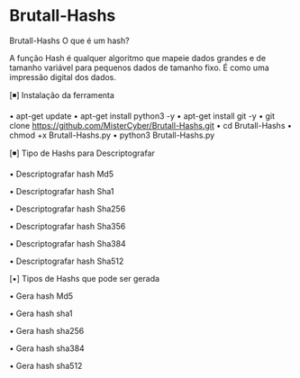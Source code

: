 # Brutall-Hashs
Brutall-Hashs
O que é um hash?

A função Hash é qualquer algoritmo que mapeie dados grandes e de tamanho variável para pequenos dados de tamanho fixo. É como uma impressão digital dos dados. 



[◾] Instalação da ferramenta

• apt-get update
• apt-get install python3 -y
• apt-get install git -y
• git clone https://github.com/MisterCyber/Brutall-Hashs.git
• cd Brutall-Hashs
• chmod +x Brutall-Hashs.py
• python3 Brutall-Hashs.py




[◾] Tipo de Hashs para Descriptografar 

• Descriptografar hash Md5

• Descriptografar hash Sha1

• Descriptografar hash Sha256

• Descriptografar hash Sha356

• Descriptografar hash Sha384

• Descriptografar hash Sha512


[▪] Tipos de Hashs que pode ser gerada

• Gera hash Md5

• Gera hash sha1

• Gera hash sha256

• Gera hash sha384

• Gera hash sha512

